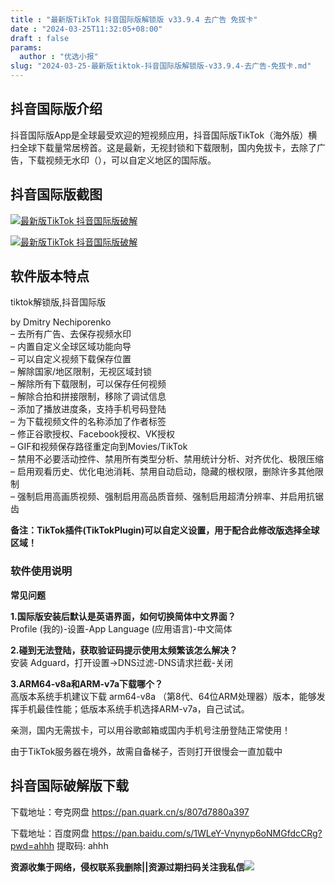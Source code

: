 ```yaml
---
title : "最新版TikTok 抖音国际版解锁版 v33.9.4 去广告 免拔卡"
date : "2024-03-25T11:32:05+08:00"
draft : false
params:
  author : "优选小报"
slug: "2024-03-25-最新版tiktok-抖音国际版解锁版-v33.9.4-去广告-免拔卡.md"
---
```


## **抖音国际版介绍**

抖音国际版App是全球最受欢迎的短视频应用，抖音国际版TikTok（海外版）横扫全球下载量常居榜首。这是最新，无视封锁和下载限制，国内免拔卡，去除了广告，下载视频无水印（），可以自定义地区的国际版。

## **抖音国际版截图**

[![最新版TikTok
抖音国际版破解](//img7-1.zhekoulieshou.com/mmbiz_jpg/iaHBVewvSIbAjcr9g6TlCXSfiaDqkbzuEzxBw0BOVEePtmsfIuSliaic5jsOKEKT2Y3lh90RQv5ASHU2Spg9mHMjicA/0)](//img7-1.zhekoulieshou.com/mmbiz_jpg/iaHBVewvSIbAjcr9g6TlCXSfiaDqkbzuEzxBw0BOVEePtmsfIuSliaic5jsOKEKT2Y3lh90RQv5ASHU2Spg9mHMjicA/0)

[![最新版TikTok
抖音国际版破解](//img7-1.zhekoulieshou.com/mmbiz_jpg/iaHBVewvSIbAjcr9g6TlCXSfiaDqkbzuEzdjT6Rw5wCS3RMiagQeqRBuzicasyG3ZBTHfrWnlSMNv4JCU7YbnOpicXg/0)](//img7-1.zhekoulieshou.com/mmbiz_jpg/iaHBVewvSIbAjcr9g6TlCXSfiaDqkbzuEzdjT6Rw5wCS3RMiagQeqRBuzicasyG3ZBTHfrWnlSMNv4JCU7YbnOpicXg/0)

## **软件版本特点**

tiktok解锁版,抖音国际版

by Dmitry Nechiporenko  
– 去所有广告、去保存视频水印  
– 内置自定义全球区域功能向导  
– 可以自定义视频下载保存位置  
– 解除国家/地区限制，无视区域封锁  
– 解除所有下载限制，可以保存任何视频  
– 解除合拍和拼接限制，移除了调试信息  
– 添加了播放进度条，支持手机号码登陆  
– 为下载视频文件的名称添加了作者标签  
– 修正谷歌授权、Facebook授权、VK授权  
– GIF和视频保存路径重定向到Movies/TikTok  
– 禁用不必要活动控件、禁用所有类型分析、禁用统计分析、对齐优化、极限压缩  
– 启用观看历史、优化电池消耗、禁用自动启动，隐藏的根权限，删除许多其他限制  
– 强制启用高画质视频、强制启用高品质音频、强制启用超清分辨率、并启用抗锯齿

**备注：TikTok插件(TikTokPlugin)可以自定义设置，用于配合此修改版选择全球区域！**

### **软件使用说明**

**常见问题**

**1.国际版安装后默认是英语界面，如何切换简体中文界面？**  
Profile (我的)-设置-App Language (应用语言)-中文简体

**2.碰到无法登陆，获取验证码提示使用太频繁该怎么解决？**  
安装 Adguard，打开设置->DNS过滤-DNS请求拦截-关闭

**3.ARM64-v8a和ARM-v7a下载哪个？**  
高版本系统手机建议下载 arm64-v8a （第8代、64位ARM处理器）版本，能够发挥手机最佳性能；低版本系统手机选择ARM-v7a，自己试试。

亲测，国内无需拔卡，可以用谷歌邮箱或国内手机号注册登陆正常使用！

由于TikTok服务器在境外，故需自备梯子，否则打开很慢会一直加载中

## **抖音国际破解版下载**

下载地址：夸克网盘 https://pan.quark.cn/s/807d7880a397

下载地址：百度网盘 https://pan.baidu.com/s/1WLeY-Vnynyp6oNMGfdcCRg?pwd=ahhh 提取码: ahhh

**资源收集于网络，侵权联系我删除||资源过期扫码关注我私信**![](//img7-1.zhekoulieshou.com/mmbiz_jpg/iaHBVewvSIbAjcr9g6TlCXSfiaDqkbzuEzp207hVzPqT4YGQOAazQ1KNHCeACbia5Lzq4Ckwibe48iar1q7lgVP1o3w/640?wx_fmt=jpeg&from=appmsg)


